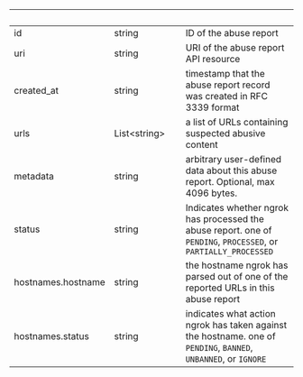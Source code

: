 
|&nbsp;|&nbsp;|&nbsp;|&nbsp;|
|---|---|---|---|
| id | string | | ID of the abuse report |
| uri | string | | URI of the abuse report API resource |
| created_at | string | | timestamp that the abuse report record was created in RFC 3339 format |
| urls | List&lt;string&gt; | | a list of URLs containing suspected abusive content |
| metadata | string | | arbitrary user-defined data about this abuse report. Optional, max 4096 bytes. |
| status | string | | Indicates whether ngrok has processed the abuse report. one of `PENDING`, `PROCESSED`, or `PARTIALLY_PROCESSED` |
| hostnames.hostname | string | | the hostname ngrok has parsed out of one of the reported URLs in this abuse report |
| hostnames.status | string | | indicates what action ngrok has taken against the hostname. one of `PENDING`, `BANNED`, `UNBANNED`, or `IGNORE` |